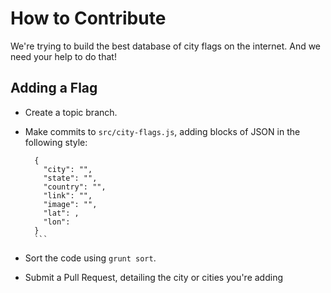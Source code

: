 # How to Contribute

We're trying to build the best database of city flags on the internet. And we need your help to do that!

## Adding a Flag

* Create a topic branch.
* Make commits to `src/city-flags.js`, adding blocks of JSON in the following style:

    ```
      {
        "city": "",
        "state": "",
        "country": "",
        "link": "",
        "image": "",
        "lat": ,
        "lon": 
      }
      ```

* Sort the code using `grunt sort`.
* Submit a Pull Request, detailing the city or cities you're adding
